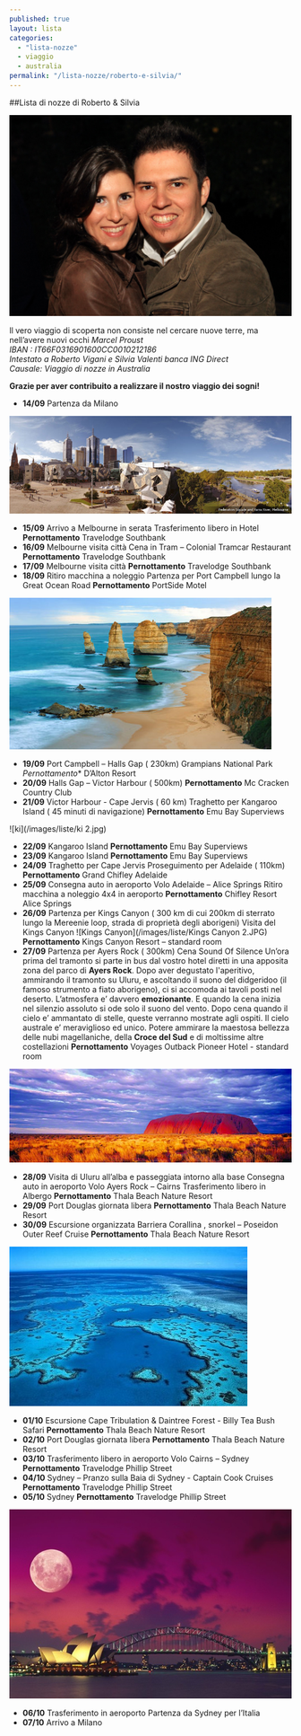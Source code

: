 ```yaml
---
published: true
layout: lista
categories: 
  - "lista-nozze"
  - viaggio
  - australia
permalink: "/lista-nozze/roberto-e-silvia/"
---
```


##Lista di nozze di Roberto & Silvia

![Silvia e Roberto](/images/liste/SilviaRoberto.jpg)

<div class="citazione">
ll vero viaggio di scoperta non consiste nel cercare nuove terre, ma nell’avere nuovi occhi
<em>Marcel Proust</em>
</div>


<address>
IBAN : IT66F0316901600CC0010212186<br/>
Intestato a Roberto Vigani e Silvia Valenti banca ING Direct<br/>
Causale: Viaggio di nozze in Australia<br/>
</address>


**Grazie per aver contribuito a realizzare il nostro viaggio dei sogni!**



- **14/09**        Partenza da Milano

![melbourne.jpg](/images/liste/melbourne.jpg)


- **15/09**        Arrivo a Melbourne in serata
        	Trasferimento libero in Hotel 
			**Pernottamento** Travelodge Southbank
- **16/09**        Melbourne visita città
        	Cena in Tram – Colonial Tramcar Restaurant
			**Pernottamento** Travelodge Southbank 
- **17/09**        Melbourne visita città
			**Pernottamento** Travelodge Southbank 
- **18/09**    	Ritiro macchina a noleggio
    		Partenza per Port Campbell lungo la Great Ocean Road
   		 	**Pernottamento** PortSide Motel 
            
![Great Ocean Road](/images/liste/GOR.jpg)

            
- **19/09**     	Port Campbell – Halls Gap ( 230km)
   	 		Grampians National Park 
    	*Pernottamento** D’Alton Resort 
- **20/09**     	Halls Gap – Victor Harbour ( 500km)
    		**Pernottamento** Mc Cracken Country Club 
- **21/09**     	Victor Harbour  -  Cape Jervis ( 60 km)
			Traghetto per Kangaroo Island ( 45 minuti di navigazione) 
			**Pernottamento** Emu Bay Superviews 
            
![ki](/images/liste/ki 2.jpg)

            
- **22/09**        Kangaroo Island
 			**Pernottamento** Emu Bay Superviews 
- **23/09**        Kangaroo Island
			**Pernottamento** Emu Bay Superviews 
- **24/09**        Traghetto per Cape Jervis
        	Proseguimento per Adelaide ( 110km)
        	**Pernottamento** Grand Chifley Adelaide
- **25/09**        Consegna auto in aeroporto
			Volo Adelaide – Alice Springs 
			Ritiro macchina a noleggio 4x4 in aeroporto 
			**Pernottamento**  Chifley Resort Alice Springs 
- **26/09**      	Partenza  per Kings Canyon  ( 300 km di cui 200km di sterrato 				lungo la Mereenie loop, strada di proprietà degli aborigeni)
    		Visita del Kings Canyon
            ![Kings Canyon](/images/liste/Kings Canyon 2.JPG)
            **Pernottamento** Kings Canyon Resort – standard room
- **27/09**     	Partenza per Ayers Rock ( 300km)
    		Cena Sound Of Silence 
            Un’ora prima del tramonto si parte in bus dal vostro hotel diretti in una apposita zona del parco di **Ayers Rock**. 
            Dopo aver degustato l'aperitivo, ammirando il tramonto su Uluru, e ascoltando il suono del didgeridoo (il famoso strumento a fiato aborigeno), ci si accomoda ai tavoli posti nel deserto. L’atmosfera e’ davvero **emozionante**. 
            E quando la cena inizia nel silenzio assoluto si ode solo il suono del vento. Dopo cena quando il cielo e’ ammantato di stelle, queste verranno mostrate agli ospiti.
            Il cielo australe e’ meraviglioso ed unico. Potere ammirare la maestosa bellezza delle nubi magellaniche, della **Croce del Sud** e di moltissime altre costellazioni
			**Pernottamento** Voyages Outback Pioneer Hotel  - standard room
            
![Uluru](/images/liste/wg001_uluru_1.jpg)

            
- **28/09**     	Visita di Uluru all’alba  e passeggiata intorno alla base
    		Consegna auto in aeroporto
    		Volo Ayers Rock – Cairns 
			Trasferimento libero in Albergo 
			**Pernottamento** Thala Beach Nature Resort  
- **29/09**        Port Douglas giornata libera
			**Pernottamento** Thala Beach Nature Resort
- **30/09**        Escursione organizzata Barriera Corallina , snorkel – Poseidon 				Outer Reef Cruise
			**Pernottamento** Thala Beach Nature Resort  
            
![Cairns](/images/liste/cairns.jpg)

            
- **01/10**        Escursione Cape Tribulation & Daintree Forest  - Billy Tea Bush 			Safari
			**Pernottamento** Thala Beach Nature Resort  
- **02/10**        Port Douglas giornata libera
			**Pernottamento** Thala Beach Nature Resort 
- **03/10**        Trasferimento libero in aeroporto
        	Volo Cairns – Sydney 
        	**Pernottamento** Travelodge Phillip Street
- **04/10**        Sydney – Pranzo sulla Baia di Sydney  - Captain Cook Cruises
          	**Pernottamento** Travelodge Phillip Street 
- **05/10**        Sydney
        	**Pernottamento** Travelodge Phillip Street
            

![Tramonto su Sidney](/images/liste/tramonto-sidney-australia.jpg)


            
- **06/10**     	Trasferimento  in aeroporto
			Partenza da Sydney per l’Italia
- **07/10**      	Arrivo a Milano